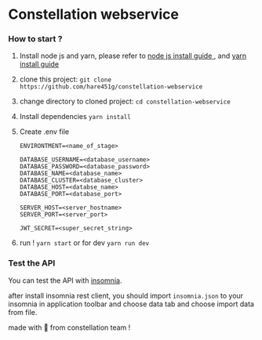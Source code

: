 # Constellation webservice

### How to start ?

1. Install node js and yarn, please refer to [node js install guide ](https://nodejs.org/en/download/), and [yarn install guide](https://yarnpkg.com/lang/en/docs/install/)

2. clone this project:
   `git clone https://github.com/hare451g/constellation-webservice`

3. change directory to cloned project:
   `cd constellation-webservice`

4. Install dependencies
   `yarn install`

5. Create .env file

   ```
   ENVIRONTMENT=<name_of_stage>

   DATABASE_USERNAME=<database_username>
   DATABASE_PASSWORD=<database_password>
   DATABASE_NAME=<database_name>
   DATABASE_CLUSTER=<database_cluster>
   DATABASE_HOST=<databse_name>
   DATABASE_PORT=<database_port>

   SERVER_HOST=<server_hostname>
   SERVER_PORT=<server_port>

   JWT_SECRET=<super_secret_string>
   ```

6. run !
   `yarn start` or for dev `yarn run dev`

### Test the API

You can test the API with [insomnia](https://insomnia.rest/).

after install insomnia rest client, you should import `insomnia.json` to your insomnia in application toolbar and choose data tab and choose import data from file.

made with 💖 from constellation team !
